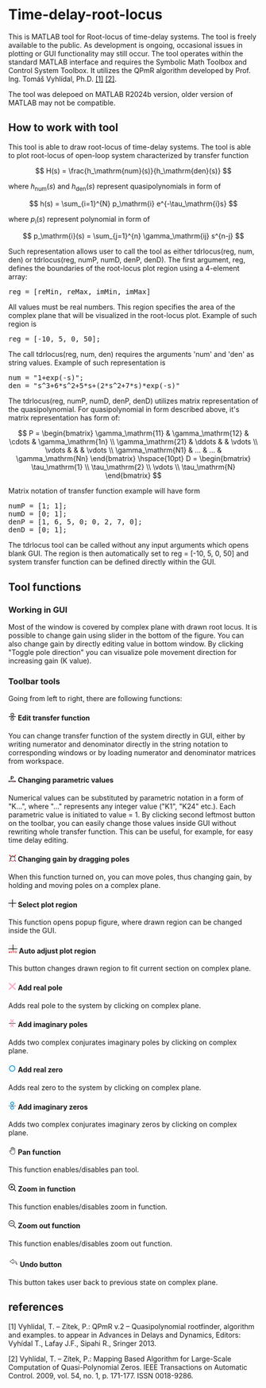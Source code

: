 # Time-delay-root-locus
This is MATLAB tool for Root-locus of time-delay systems.
The tool is freely available to the public. As development is ongoing, occasional issues in plotting or GUI functionality may still occur.
The tool operates within the standard MATLAB interface and requires the Symbolic Math Toolbox and Control System Toolbox. It utilizes the QPmR algorithm developed by Prof. Ing. Tomáš Vyhlídal, Ph.D. [[1]](#1) [[2]](#2).

The tool was delepoed on MATLAB R2024b version, older version of MATLAB may not be compatible.

## How to work with tool

This tool is able to draw root-locus of time-delay systems. The tool is able to plot root-locus of open-loop system characterized by transfer function

$$ H(s) = \frac{h_\mathrm{num}(s)}{h_\mathrm{den}(s)} $$

where $h_\mathrm{num}(s)$ and $h_\mathrm{den}(s)$ represent quasipolynomials in form of

$$ 
h(s) = \sum_{i=1}^{N} p_\mathrm{i} e^{-\tau_\mathrm{i}s}
$$

where $p_\mathrm{i}(s)$ represent polynomial in form of

$$
p_\mathrm{i}(s) = \sum_{j=1}^{n} \gamma_\mathrm{ij} s^{n-j}
$$

Such representation allows user to call the tool as either tdrlocus(reg, num, den) or tdrlocus(reg, numP, numD, denP, denD).
The first argument, reg, defines the boundaries of the root-locus plot region using a 4-element array:

<pre>
reg = [reMin, reMax, imMin, imMax]
</pre>

All values must be real numbers. This region specifies the area of the complex plane that will be visualized in the root-locus plot.
Example of such region is

<pre>
reg = [-10, 5, 0, 50];
</pre>

The call tdrlocus(reg, num, den) requires the arguments 'num' and 'den' as string values. Example of such representation is 

<pre>
num = "1+exp(-s)";
den = "s^3+6*s^2+5*s+(2*s^2+7*s)*exp(-s)"
</pre>

The tdrlocus(reg, numP, numD, denP, denD) utilizes matrix representation of the quasipolynomial. For quasipolynomial in form described above, it's matrix representation has form of: 

$$
P =
\begin{bmatrix}
\gamma_\mathrm{11} & \gamma_\mathrm{12} & \cdots & \gamma_\mathrm{1n} \\
\gamma_\mathrm{21} & \ddots & & \vdots \\
\vdots & & & \vdots \\
\gamma_\mathrm{N1} & ... & ... & \gamma_\mathrm{Nn}
\end{bmatrix}
\hspace{10pt}
D =
\begin{bmatrix}
\tau_\mathrm{1}  \\
\tau_\mathrm{2} \\
\vdots \\
\tau_\mathrm{N}
\end{bmatrix}
$$

Matrix notation of transfer function example will have form

<pre>
numP = [1; 1];
numD = [0; 1];
denP = [1, 6, 5, 0; 0, 2, 7, 0];
denD = [0; 1];
</pre>

The tdrlocus tool can be called without any input arguments which opens blank GUI. The region is then automatically set to reg = [-10, 5, 0, 50] and system transfer function can be defined directly within the GUI.

## Tool functions

### Working in GUI

Most of the window is covered by complex plane with drawn root locus. It is possible to change gain using slider in the bottom of the figure. You can also change gain by directly editing value in bottom window. By clicking "Toggle pole direction" you can visualize pole movement direction for increasing gain (K value).

### Toolbar tools
Going from left to right, there are following functions:

#### ![Edit transfer function](images/fraction2_icon.png) Edit transfer function 
You can change transfer function of the system directly in GUI, either by writing numerator and denominator directly in the string notation to corresponding windows or by loading numerator and denominator matrices from workspace.

#### ![Changing parametric values](images/var_param_icon.png) Changing parametric values 
Numerical values can be substituted by parametric notation in a form of "K...", where "..." represents any integer value ("K1", "K24" etc.). Each parametric value is initiated to value = 1. By clicking second leftmost button on the toolbar, you can easily change those values inside GUI without rewriting whole transfer function. This can be useful, for example, for easy time delay editing.

#### ![Changing gain by dragging poles](images/move_poles_icon.png) Changing gain by dragging poles 
When this function turned on, you can move poles, thus changing gain, by holding and moving poles on a complex plane.

#### ![Select plot region](images/region_icon_16px.png) Select plot region 
This function opens popup figure, where drawn region can be changed inside the GUI.

#### ![Auto adjust plot region](images/region_auto_icon_18px.png) Auto adjust plot region 
This button changes drawn region to fit current section on complex plane.

#### ![Add real pole](images/pole_icon.png) Add real pole 
Adds real pole to the system by clicking on complex plane.

#### ![Add imaginary poles](images/poles_icon.png) Add imaginary poles 
Adds two complex conjurates imaginary poles by clicking on complex plane.

#### ![Add real zero](images/zero_icon.png) Add real zero 
Adds real zero to the system by clicking on complex plane.

#### ![Add imaginary zeros](images/zeros_icon.png) Add imaginary zeros 
Adds two complex conjurates imaginary zeros by clicking on complex plane.

#### ![Pan function](images/pan_icon.png) Pan function 
This function enables/disables pan tool.

#### ![Zoom in function](images/zoom_in_icon.png) Zoom in function 
This function enables/disables zoom in function.

#### ![Zoom out function](images/zoom_out_icon.png) Zoom out function 
This function enables/disables zoom out function.

#### ![Undo button](images/undo_icon.png) Undo button 
This button takes user back to previous state on complex plane.

## references
<a id="1">[1]</a>
Vyhlídal, T. – Zítek, P.: QPmR v.2 – Quasipolynomial rootfinder, algorithm and examples. to appear in Advances in Delays and Dynamics, Editors: Vyhídal T., Lafay J.F., Sipahi R., Sringer 2013.

<a id="2">[2]</a>
Vyhlídal, T. – Zítek, P.: Mapping Based Algorithm for Large-Scale Computation of Quasi-Polynomial Zeros. IEEE Transactions on Automatic Control. 2009, vol. 54, no. 1, p. 171-177. ISSN 0018-9286.
